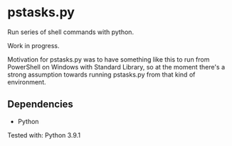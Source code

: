 # pstasks.py

Run series of shell commands with python.

Work in progress.

Motivation for pstasks.py was to have something like this to run from PowerShell on Windows with Standard Library, so at the moment there's a strong assumption towards running pstasks.py from that kind of environment.

## Dependencies

- Python

Tested with: Python 3.9.1